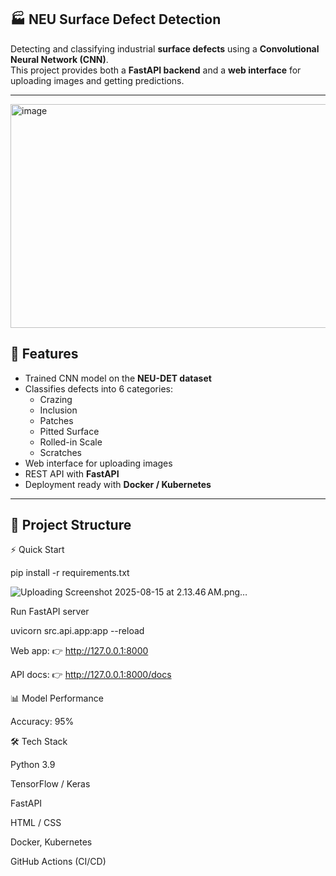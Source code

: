 ## 🏭 NEU Surface Defect Detection

Detecting and classifying industrial **surface defects** using a **Convolutional Neural Network (CNN)**.  
This project provides both a **FastAPI backend** and a **web interface** for uploading images and getting predictions.

---


<img width="550" height="358" alt="image" src="https://github.com/user-attachments/assets/fd5c9994-9f77-4dac-9bf4-73eeaf25ab27" />



## 🚀 Features
- Trained CNN model on the **NEU-DET dataset**  
- Classifies defects into 6 categories:
  - Crazing  
  - Inclusion  
  - Patches  
  - Pitted Surface  
  - Rolled-in Scale  
  - Scratches  
- Web interface for uploading images  
- REST API with **FastAPI**  
- Deployment ready with **Docker / Kubernetes**  

---

## 📂 Project Structure

⚡ Quick Start

pip install -r requirements.txt


![Uploading Screenshot 2025-08-15 at 2.13.46 AM.png…]()

Run FastAPI server

uvicorn src.api.app:app --reload


Web app: 👉 http://127.0.0.1:8000

API docs: 👉 http://127.0.0.1:8000/docs



📊 Model Performance

Accuracy: 95%

🛠️ Tech Stack

Python 3.9

TensorFlow / Keras

FastAPI

HTML / CSS

Docker, Kubernetes

GitHub Actions (CI/CD)


